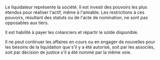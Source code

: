 Le liquidateur représente la société. Il est investi des pouvoirs les plus étendus pour réaliser l'actif, même à l'amiable. Les restrictions à ces pouvoirs, résultant des statuts ou de l'acte de nomination, ne sont pas opposables aux tiers.

Il est habilité à payer les créanciers et répartir le solde disponible.

Il ne peut continuer les affaires en cours ou en engager de nouvelles pour les besoins de la liquidation que s'il y a été autorisé, soit par les associés, soit par décision de justice s'il a été nommé par la même voie.
